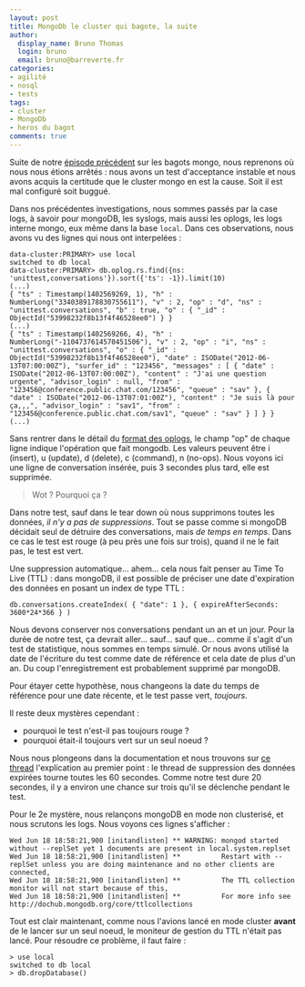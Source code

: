 ```yaml
---
layout: post
title: MongoDb le cluster qui bagote, la suite
author:
  display_name: Bruno Thomas
  login: bruno
  email: bruno@barreverte.fr
categories:
- agilité
- nosql
- tests
tags:
- cluster
- MongoDb
- heros du bagot
comments: true
---
```


Suite de notre [épisode précédent](http://www.barreverte.fr/mongodb-le-cluster-qui-bagote/) sur les bagots mongo, nous reprenons où nous nous étions arrêtés : nous avons un test d'acceptance instable et nous avons acquis la certitude que le cluster mongo en est la cause. Soit il est mal configuré soit buggué.

Dans nos précédentes investigations, nous sommes passés par la case logs, à savoir pour mongoDB, les syslogs, mais aussi les oplogs, les logs interne mongo, eux même dans la base `local`. Dans ces observations, nous avons vu des lignes qui nous ont interpelées :

```
data-cluster:PRIMARY> use local
switched to db local
data-cluster:PRIMARY> db.oplog.rs.find({ns: 'unittest,conversations'}).sort({'ts': -1}).limit(10)
(...)
{ "ts" : Timestamp(1402569269, 1), "h" : NumberLong("3340389178830755611"), "v" : 2, "op" : "d", "ns" : "unittest.conversations", "b" : true, "o" : { "_id" : ObjectId("53998232f8b13f4f46528ee0") } }
(...)
{ "ts" : Timestamp(1402569266, 4), "h" : NumberLong("-1104737614570451506"), "v" : 2, "op" : "i", "ns" : "unittest.conversations", "o" : { "_id" : ObjectId("53998232f8b13f4f46528ee0"), "date" : ISODate("2012-06-13T07:00:00Z"), "surfer_id" : "123456", "messages" : [ { "date" : ISODate("2012-06-13T07:00:00Z"), "content" : "J'ai une question urgente", "advisor_login" : null, "from" : "123456@conference.public.chat.com/123456", "queue" : "sav" }, { "date" : ISODate("2012-06-13T07:01:00Z"), "content" : "Je suis là pour ça,,,", "advisor_login" : "sav1", "from" : "123456@conference.public.chat.com/sav1", "queue" : "sav" } ] } }
(...)
```

Sans rentrer dans le détail du [format des oplogs](https://www.compose.io/articles/the-mongodb-oplog-and-node-js/), le champ "op" de chaque ligne indique l'opération que fait mongodb. Les valeurs peuvent être i (insert), u (update), d (delete), c (command), n (no-ops). Nous voyons ici une ligne de conversation insérée, puis 3 secondes plus tard, elle est supprimée.

> Wot ? Pourquoi ça ?

Dans notre test, sauf dans le tear down où nous supprimons toutes les données, *il n'y a pas de suppressions*. Tout se passe comme si mongoDB décidait seul de détruire des conversations, mais *de temps en temps*. Dans ce cas le test est rouge (à peu près une fois sur trois), quand il ne le fait pas, le test est vert.

Une suppression automatique... ahem... cela nous fait penser au Time To Live (TTL) : dans mongoDB, il est possible de préciser une date d'expiration des données en posant un index de type TTL :

```
db.conversations.createIndex( { "date": 1 }, { expireAfterSeconds: 3600*24*366 } )
```
Nous devons conserver nos conversations pendant un an et un jour. Pour la durée de notre test, ça devrait aller... sauf... sauf que... comme il s'agit d'un test de statistique, nous sommes en temps simulé. Or nous avons utilisé la date de l'écriture du test comme date de référence et cela date de plus d'un an. Du coup l'enregistrement est probablement supprimé par mongoDB.

Pour étayer cette hypothèse, nous changeons la date du temps de référence pour une date récente, et le test passe vert, *toujours*.

Il reste deux mystères cependant :

* pourquoi le test n'est-il pas toujours rouge ?
* pourquoi était-il toujours vert sur un seul noeud ?

Nous nous plongeons dans la documentation et nous trouvons sur [ce thread](https://groups.google.com/forum/#!topic/mongodb-user/mlIZjH3F2Bc) l'explication au premier point : le thread de suppression des données expirées tourne toutes les 60 secondes. Comme notre test dure 20 secondes, il y a environ une chance sur trois qu'il se déclenche pendant le test.

Pour le 2e mystère, nous relançons mongoDB en mode non clusterisé, et nous scrutons les logs. Nous voyons ces lignes s'afficher :

```
Wed Jun 18 18:58:21,900 [initandlisten] ** WARNING: mongod started without --replSet yet 1 documents are present in local.system.replset
Wed Jun 18 18:58:21,900 [initandlisten] **          Restart with --replSet unless you are doing maintenance and no other clients are connected,
Wed Jun 18 18:58:21,900 [initandlisten] **          The TTL collection monitor will not start because of this,
Wed Jun 18 18:58:21,900 [initandlisten] **          For more info see http://dochub.mongodb.org/core/ttlcollections
```

Tout est clair maintenant, comme nous l'avions lancé en mode cluster **avant** de le lancer sur un seul noeud, le moniteur de gestion du TTL n'était pas lancé. Pour résoudre ce problème, il faut faire :

```
> use local
switched to db local
> db.dropDatabase()
```
